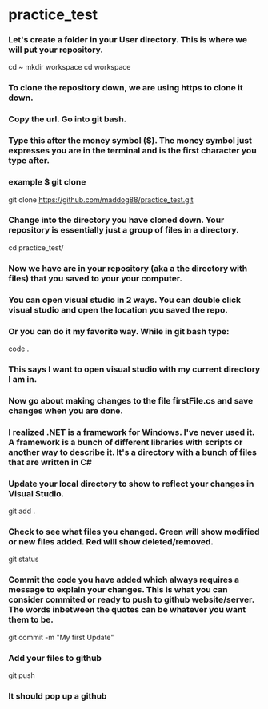 # practice_test

### Let's create a folder in your User directory.  This is where we will put your repository.
cd ~
mkdir workspace
cd workspace

### To clone the repository down, we are using https to clone it down. 
### Copy the url.  Go into git bash. 
### Type this after the money symbol ($).  The money symbol just expresses you are in the terminal and is the first character you type after.
### example $ git clone <your git repo>
git clone https://github.com/maddog88/practice_test.git

### Change into the directory you have cloned down.  Your repository is essentially just a group of files in a directory.
cd practice_test/

### Now we have are in your repository (aka a the directory with files) that you saved to your your computer.
### You can open visual studio in 2 ways.  You can double click visual studio and open the location you saved the repo. 
### Or you can do it my favorite way.  While in git bash type:
code .
### This says I want to open visual studio with my current directory I am in.

### Now go about making changes to the file firstFile.cs and save changes when you are done.
### I realized .NET is a framework for Windows.  I've never used it.  A framework is a  bunch of different libraries with scripts or another way to describe it.  It's a directory with a bunch of files that are written in C#

### Update your local directory to show to reflect your changes in Visual Studio.
git add .

### Check to see what files you changed. Green will show modified or new files added.  Red will show deleted/removed.
git status

### Commit the code you have added which always requires a message to explain your changes.  This is what you can consider commited or ready to push to github website/server.  The words inbetween the quotes can be whatever you want them to be.
git commit -m "My first Update"

### Add your files to github
git push
### It should pop up a github
